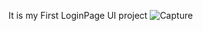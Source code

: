 It is my First LoginPage UI project
![Capture](https://user-images.githubusercontent.com/79637722/145005951-0888419e-db59-4ab1-b788-2ccda2dfd690.PNG)
